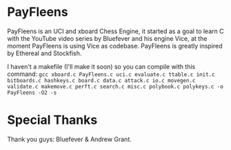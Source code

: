 # PayFleens
PayFleens is an UCI and xboard Chess Engine, it started as a goal to learn C with the YouTube video series by Bluefever and his engine Vice, at the moment PayFleens is using Vice as codebase. PayFleens is greatly inspired by Ethereal and Stockfish.

I haven't a makefile (I'll make it soon) so you can compile with this command:
`gcc xboard.c PayFleens.c uci.c evaluate.c ttable.c init.c bitboards.c hashkeys.c board.c data.c attack.c io.c movegen.c validate.c makemove.c perft.c search.c misc.c polybook.c polykeys.c -o PayFleens -O2 -s`

# Special Thanks
Thank you guys:
Bluefever & Andrew Grant.
